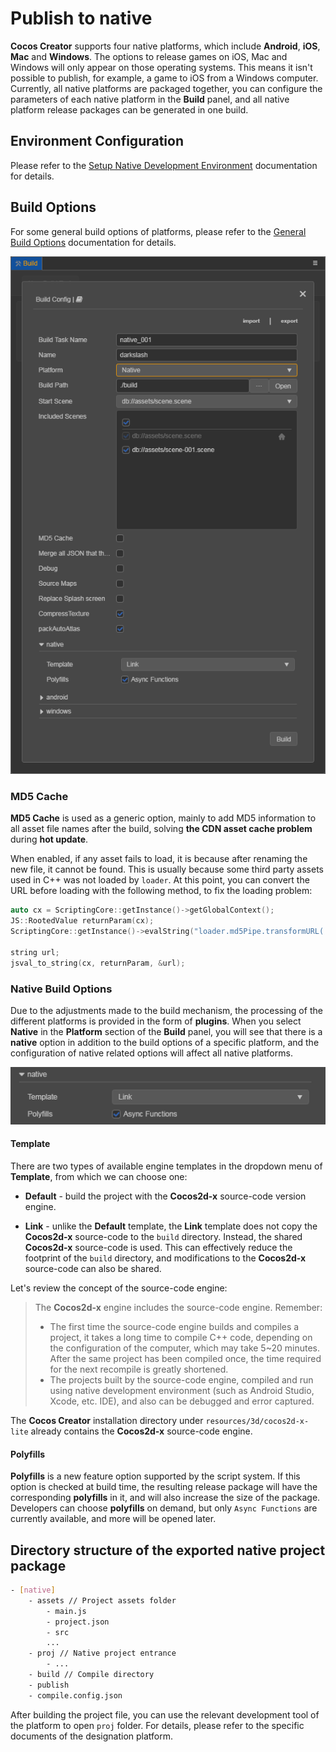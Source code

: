 # Publish to native

**Cocos Creator** supports four native platforms, which include **Android**, **iOS**, **Mac** and **Windows**.
The options to release games on iOS, Mac and Windows will only appear on those operating systems. This means it isn't possible to publish, for example, a game to iOS from a Windows computer. Currently, all native platforms are packaged together, you can configure the parameters of each native platform in the **Build** panel, and all native platform release packages can be generated in one build.

## Environment Configuration

Please refer to the [Setup Native Development Environment](setup-native-development.md) documentation for details.

## Build Options

For some general build options of platforms, please refer to the [General Build Options](build-options.md) documentation for details.

![native platform](publish-native/native_platform.jpg)

### MD5 Cache

**MD5 Cache** is used as a generic option, mainly to add MD5 information to all asset file names after the build, solving **the CDN asset cache problem** during **hot update**.

When enabled, if any asset fails to load, it is because after renaming the new file, it cannot be found. This is usually because some third party assets used in C++ was not loaded by `loader`. At this point, you can convert the URL before loading with the following method, to fix the loading problem:

```cpp
auto cx = ScriptingCore::getInstance()->getGlobalContext();
JS::RootedValue returnParam(cx);
ScriptingCore::getInstance()->evalString("loader.md5Pipe.transformURL('url')", &returnParam);

string url;
jsval_to_string(cx, returnParam, &url);
```

### Native Build Options

Due to the adjustments made to the build mechanism, the processing of the different platforms is provided in the form of **plugins**. When you select **Native** in the **Platform** section of the **Build** panel, you will see that there is a **native** option in addition to the build options of a specific platform, and the configuration of native related options will affect all native platforms.

![](publish-native/native_options.jpg)

#### Template

There are two types of available engine templates in the dropdown menu of **Template**, from which we can choose one:

- **Default** - build the project with the **Cocos2d-x** source-code version engine.

- **Link** - unlike the **Default** template, the **Link** template does not copy the **Cocos2d-x** source-code to the `build` directory. Instead, the shared **Cocos2d-x** source-code is used. This can effectively reduce the footprint of the `build` directory, and modifications to the **Cocos2d-x** source-code can also be shared.

Let's review the concept of the source-code engine:

> The **Cocos2d-x** engine includes the source-code engine. Remember:
>
> - The first time the source-code engine builds and compiles a project, it takes a long time to compile C++ code, depending on the configuration of the computer, which may take 5~20 minutes. After the same project has been compiled once, the time required for the next recompile is greatly shortened.
> - The projects built by the source-code engine, compiled and run using native development environment (such as Android Studio, Xcode, etc. IDE), and also can be debugged and error captured.

The **Cocos Creator** installation directory under `resources/3d/cocos2d-x-lite` already contains the **Cocos2d-x** source-code engine.

#### Polyfills

**Polyfills** is a new feature option supported by the script system. If this option is checked at build time, the resulting release package will have the corresponding **polyfills** in it, and will also increase the size of the package. Developers can choose **polyfills** on demand, but only `Async Functions` are currently available, and more will be opened later.

## Directory structure of the exported native project package

```bash
- [native]
    - assets // Project assets folder
        - main.js
        - project.json
        - src
        ...
    - proj // Native project entrance
        - ...
    - build // Compile directory
    - publish
    - compile.config.json
```

After building the project file, you can use the relevant development tool of the platform to open `proj` folder. For details, please refer to the specific documents of the designation platform.
